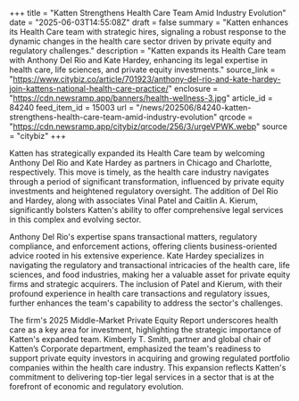 +++
title = "Katten Strengthens Health Care Team Amid Industry Evolution"
date = "2025-06-03T14:55:08Z"
draft = false
summary = "Katten enhances its Health Care team with strategic hires, signaling a robust response to the dynamic changes in the health care sector driven by private equity and regulatory challenges."
description = "Katten expands its Health Care team with Anthony Del Rio and Kate Hardey, enhancing its legal expertise in health care, life sciences, and private equity investments."
source_link = "https://www.citybiz.co/article/701923/anthony-del-rio-and-kate-hardey-join-kattens-national-health-care-practice/"
enclosure = "https://cdn.newsramp.app/banners/health-wellness-3.jpg"
article_id = 84240
feed_item_id = 15003
url = "/news/202506/84240-katten-strengthens-health-care-team-amid-industry-evolution"
qrcode = "https://cdn.newsramp.app/citybiz/qrcode/256/3/urgeVPWK.webp"
source = "citybiz"
+++

<p>Katten has strategically expanded its Health Care team by welcoming Anthony Del Rio and Kate Hardey as partners in Chicago and Charlotte, respectively. This move is timely, as the health care industry navigates through a period of significant transformation, influenced by private equity investments and heightened regulatory oversight. The addition of Del Rio and Hardey, along with associates Vinal Patel and Caitlin A. Kierum, significantly bolsters Katten's ability to offer comprehensive legal services in this complex and evolving sector.</p><p>Anthony Del Rio's expertise spans transactional matters, regulatory compliance, and enforcement actions, offering clients business-oriented advice rooted in his extensive experience. Kate Hardey specializes in navigating the regulatory and transactional intricacies of the health care, life sciences, and food industries, making her a valuable asset for private equity firms and strategic acquirers. The inclusion of Patel and Kierum, with their profound experience in health care transactions and regulatory issues, further enhances the team's capability to address the sector's challenges.</p><p>The firm's 2025 Middle-Market Private Equity Report underscores health care as a key area for investment, highlighting the strategic importance of Katten's expanded team. Kimberly T. Smith, partner and global chair of Katten’s Corporate department, emphasized the team's readiness to support private equity investors in acquiring and growing regulated portfolio companies within the health care industry. This expansion reflects Katten's commitment to delivering top-tier legal services in a sector that is at the forefront of economic and regulatory evolution.</p>